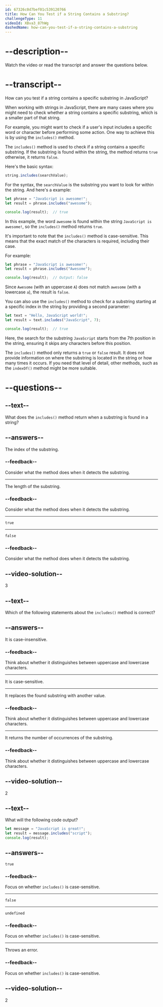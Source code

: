 ```yaml
---
id: 67326c0d7bef01c539120766
title: How Can You Test if a String Contains a Substring?
challengeType: 11
videoId: XBva3_87hWg
dashedName: how-can-you-test-if-a-string-contains-a-substring
---
```


# --description--

Watch the video or read the transcript and answer the questions below.

# --transcript--

How can you test if a string contains a specific substring in JavaScript?

When working with strings in JavaScript, there are many cases where you might need to check whether a string contains a specific substring, which is a smaller part of that string.

For example, you might want to check if a user's input includes a specific word or character before performing some action. One way to achieve this is by using the `includes()` method.

The `includes()` method is used to check if a string contains a specific substring. If the substring is found within the string, the method returns `true` otherwise, it returns `false`.

Here's the basic syntax:

```js
string.includes(searchValue);
```

For the syntax, the `searchValue` is the substring you want to look for within the string. And here's a example:

```js
let phrase = "JavaScript is awesome!";
let result = phrase.includes("awesome");

console.log(result);  // true
```

In this example, the word `awesome` is found within the string `JavaScript is awesome!`, so the `includes()` method returns `true`.

It's important to note that the `includes()` method is case-sensitive. This means that the exact match of the characters is required, including their case.

For example:

```js
let phrase = "JavaScript is awesome!";
let result = phrase.includes("Awesome");

console.log(result);  // Output: false
```

Since `Awesome` (with an uppercase `A`) does not match `awesome` (with a lowercase `a`), the result is `false`.

You can also use the `includes()` method to check for a substring starting at a specific index in the string by providing a second parameter:

```js
let text = "Hello, JavaScript world!";
let result = text.includes("JavaScript", 7);

console.log(result);  // true
```

Here, the search for the substring `JavaScript` starts from the 7th position in the string, ensuring it skips any characters before this position.

The `includes()` method only returns a `true` or `false` result. It does not provide information on where the substring is located in the string or how many times it occurs. If you need that level of detail, other methods, such as the `indexOf()` method might be more suitable.

# --questions--

## --text--

What does the `includes()` method return when a substring is found in a string?

## --answers--

The index of the substring.

### --feedback--

Consider what the method does when it detects the substring.

---

The length of the substring.

### --feedback--

Consider what the method does when it detects the substring.

---

`true`

---

`false`

### --feedback--

Consider what the method does when it detects the substring.

## --video-solution--

3

## --text--

Which of the following statements about the `includes()` method is correct?

## --answers--

It is case-insensitive.

### --feedback--

Think about whether it distinguishes between uppercase and lowercase characters.

---

It is case-sensitive.

---

It replaces the found substring with another value.

### --feedback--

Think about whether it distinguishes between uppercase and lowercase characters.

---

It returns the number of occurrences of the substring.

### --feedback--

Think about whether it distinguishes between uppercase and lowercase characters.

## --video-solution--

2

## --text--

What will the following code output?

```js
let message = "JavaScript is great!";
let result = message.includes("script");
console.log(result);
```

## --answers--

`true`

### --feedback--

Focus on whether `includes()` is case-sensitive.

---

`false`

---

`undefined`

### --feedback--

Focus on whether `includes()` is case-sensitive.

---

Throws an error.

### --feedback--

Focus on whether `includes()` is case-sensitive.

## --video-solution--

2
